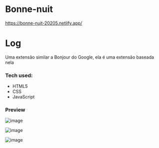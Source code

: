 # Bonne-nuit
https://bonne-nuit-20205.netlify.app/

 Log
===================
Uma extensão similar a Bonjour do Google, ela é uma extensão baseada nela 

### Tech used:
- HTML5
- CSS
- JavaScript

### Preview
![image](https://github.com/GiovanniDSouza/Bonne-nuit/assets/80133913/5ca98d37-528f-4ce3-ae82-482ac6cbaa66)

![image](https://github.com/GiovanniDSouza/Bonne-nuit/assets/80133913/3112f82e-f7ba-42be-8047-a77121ec2acb)

![image](https://github.com/GiovanniDSouza/Bonne-nuit/assets/80133913/8abe2c8f-48f0-4df5-99d3-5834194ac4b0)
